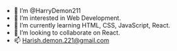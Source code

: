 - 👋 I’m @HarryDemon211
- 👀 I’m interested in Web Development.
- 🌱 I’m currently learning HTML, CSS, JavaScript, React.
- 💞️ I’m looking to collaborate on React.
- 📫 Harish.demon.221@gmail.com

<!---
HarryDemon211/HarryDemon211 is a ✨ special ✨ repository because its `README.md` (this file) appears on your GitHub profile.
You can click the Preview link to take a look at your changes.
--->
